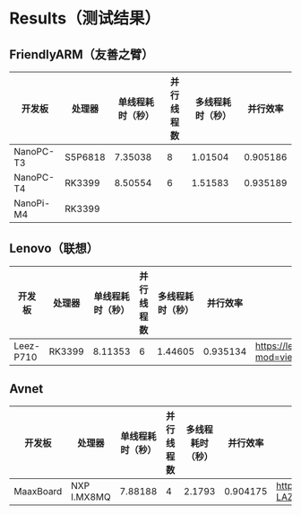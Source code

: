 # Results（测试结果）
## FriendlyARM（友善之臂）
|开发板|处理器|单线程耗时（秒）|并行线程数|多线程耗时（秒）|并行效率|
| ---------- | -----------| -----------| -----------| -----------|-|
|NanoPC-T3|S5P6818|7.35038|8|1.01504|0.905186|
|NanoPC-T4|RK3399|8.50554|6|1.51583|0.935189|
|NanoPi-M4|RK3399| | | | |
## Lenovo（联想）
|开发板|处理器|单线程耗时（秒）|并行线程数|多线程耗时（秒）|并行效率|出处|
| ---------- | -----------| -----------| -----------| -----------|-|-|
|Leez-P710|RK3399|8.11353|6|1.44605|0.935134| https://leez.lenovo.com/forum/forum.php?mod=viewthread&tid=264 |
## Avnet
|开发板|处理器|单线程耗时（秒）|并行线程数|多线程耗时（秒）|并行效率|出处|
| ---------- | -----------| -----------| -----------| -----------|-|-|
|MaaxBoard|NXP I.MX8MQ|7.88188|4|2.1793|0.904175| https://mp.weixin.qq.com/s/I-LAZuBjrT-kydGyGYYTiA |



